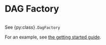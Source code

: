# DAG Factory

```{py:py:currentmodule} data_dag.dag_factory
```

See {py:class}`.DagFactory`

For an example, see [the getting started guide](dag_factory).
